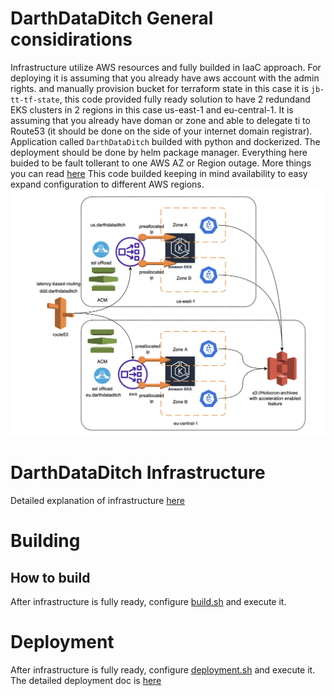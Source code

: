 # DarthDataDitch General considirations
Infrastructure utilize AWS resources and fully builded in IaaC approach. For deploying it is assuming that you already have aws account with the admin rights. and manually provision bucket for terraform state in this case it is `jb-tt-tf-state`, this code provided fully ready solution to have 2 redundand EKS clusters in 2 regions in this case us-east-1 and eu-central-1. It is assuming that you already have doman or zone and able to delegate ti to Route53 (it should be done on the side of your internet domain registrar). Application called `DarthDataDitch` builded with python and dockerized. The deployment should be done by helm package manager. Everything here buided to be fault tollerant to one AWS AZ or Region outage. More things you can read [here](https://docs.google.com/document/d/1_5W-mnQ0Ws0bq8gDrwcKPqiczHOUIyRVEaWobPW_bQk/edit) This code builded keeping in mind availability to easy expand configuration to different AWS regions.
![Prinipal solution design diagram](ddd.png)

# DarthDataDitch Infrastructure
Detailed explanation of infrastructure [here](terraform/README.md)

# Building
## How to build
After infrastructure is fully ready, configure [build.sh](build.sh) and execute it.

# Deployment
After infrastructure is fully ready, configure [deployment.sh](helm/deployment.sh) and execute it. The detailed deployment doc is [here](helm/README.md) 

